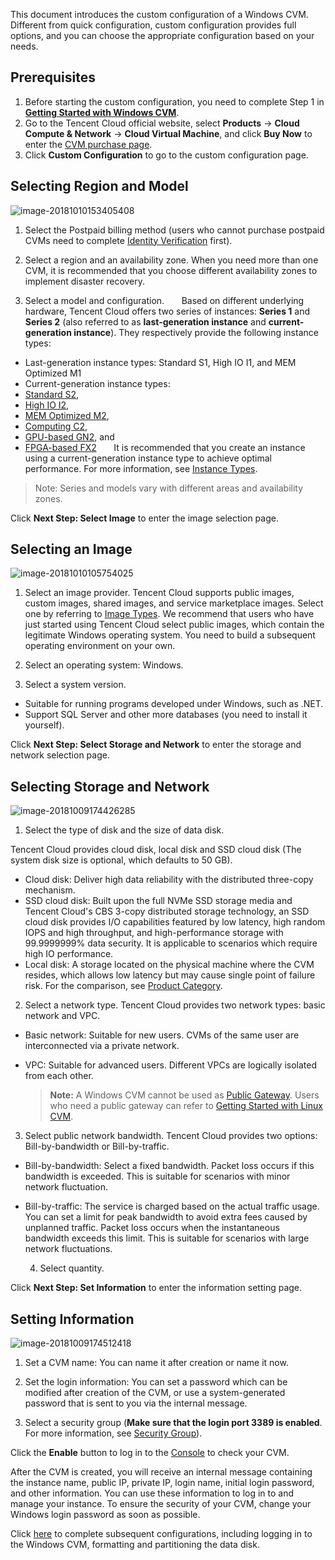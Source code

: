 This document introduces the custom configuration of a Windows CVM.
Different from quick configuration, custom configuration provides full options, and you can choose the appropriate configuration based on your needs.

<div id="page1"></div>

## Prerequisites

 1. Before starting the custom configuration, you need to complete Step 1 in [**Getting Started with Windows CVM**](https://intl.cloud.tencent.com/document/product/213/2764#step-1.3A-prepare-and-select-model).
 2. Go to the Tencent Cloud official website, select **Products** -> **Cloud Compute & Network** -> **Cloud Virtual Machine**, and click **Buy Now** to enter the [CVM purchase page](https://buy.cloud.tencent.com/buy/cvm).
 3. Click **Custom Configuration** to go to the custom configuration page.

<div id="page2"></div>

## Selecting Region and Model
![image-20181010153405408](https://main.qcloudimg.com/raw/a71d4168ae6bd2b762badd4689c0aba7.png)
 1. Select the Postpaid billing method (users who cannot purchase postpaid CVMs need to complete [Identity Verification](https://console.cloud.tencent.com/developer/infomation) first).

 2. Select a region and an availability zone. When you need more than one CVM, it is recommended that you choose different availability zones to implement disaster recovery.

 3. Select a model and configuration.
 &nbsp;&nbsp;&nbsp;&nbsp;&nbsp;&nbsp;Based on different underlying hardware, Tencent Cloud offers two series of instances: **Series 1** and **Series 2** (also referred to as **last-generation instance** and **current-generation instance**). They respectively provide the following instance types:

- Last-generation instance types: Standard S1, High IO I1, and MEM Optimized M1
- Current-generation instance types: 
- [Standard S2](https://intl.cloud.tencent.com/document/product/213/11518#S2), 
- [High IO I2](https://intl.cloud.tencent.com/document/product/213/11518#I2),
-  [MEM Optimized M2](https://intl.cloud.tencent.com/document/product/213/11518#M2),
-   [Computing C2](https://intl.cloud.tencent.com/document/product/213/11518#C2), 
-   [GPU-based GN2](https://intl.cloud.tencent.com/document/product/213/11518#GN2), and
-    [FPGA-based FX2](https://intl.cloud.tencent.com/document/product/213/11518#FX2) 
&nbsp;&nbsp;&nbsp;&nbsp;&nbsp;&nbsp;It is recommended that you create an instance using a current-generation instance type to achieve optimal performance. For more information, see [Instance Types](https://intl.cloud.tencent.com/document/product/213/11518).

>Note:
>Series and models vary with different areas and availability zones.

Click **Next Step: Select Image** to enter the image selection page.

<div id="page3"></div>

## Selecting an Image
![image-20181010105754025](https://main.qcloudimg.com/raw/ae628bc9aea84e55b0a691bb59de1b4a/image-20181010105754025.png)
 1. Select an image provider.
Tencent Cloud supports public images, custom images, shared images, and service marketplace images. Select one by referring to [Image Types](https://cloud.tencent.com/document/product/213/4941).
We recommend that users who have just started using Tencent Cloud select public images, which contain the legitimate Windows operating system. You need to build a subsequent operating environment on your own.

 2. Select an operating system: Windows.

 3. Select a system version.
-  Suitable for running programs developed under Windows, such as .NET. 
-  Support SQL Server and other more databases (you need to install it yourself). 

Click **Next Step: Select Storage and Network** to enter the storage and network selection page.

<div id="page4"></div>

## Selecting Storage and Network
![image-20181009174426285](https://main.qcloudimg.com/raw/5cfedc485adae3943823ed7920f26aad.png)
 1. Select the type of disk and the size of data disk.

  Tencent Cloud provides cloud disk, local disk and SSD cloud disk (The system disk size is optional, which defaults to 50 GB).
- Cloud disk: Deliver high data reliability with the distributed three-copy mechanism.
- SSD cloud disk: Built upon the full NVMe SSD storage media and Tencent Cloud's CBS 3-copy distributed storage technology, an SSD cloud disk provides I/O capabilities featured by low latency, high random IOPS and high throughput, and high-performance storage with 99.9999999% data security. It is applicable to scenarios which require high IO performance.
- Local disk: A storage located on the physical machine where the CVM resides, which allows low latency but may cause single point of failure risk. For the comparison, see [Product Category](https://intl.cloud.tencent.com/document/product/213/4952).

 2. Select a network type.
Tencent Cloud provides two network types: basic network and VPC.
- Basic network: Suitable for new users. CVMs of the same user are interconnected via a private network.
- VPC: Suitable for advanced users. Different VPCs are logically isolated from each other.

	>**Note:**
	> A Windows CVM cannot be used as [Public Gateway](https://intl.cloud.tencent.com/document/product/215/4972). Users who need a public gateway can refer to [Getting Started with Linux CVM](https://intl.cloud.tencent.com/document/product/213/2936).

 3. Select public network bandwidth.
Tencent Cloud provides two options: Bill-by-bandwidth or Bill-by-traffic.
- Bill-by-bandwidth: Select a fixed bandwidth. Packet loss occurs if this bandwidth is exceeded. This is suitable for scenarios with minor network fluctuation.
- Bill-by-traffic: The service is charged based on the actual traffic usage. You can set a limit for peak bandwidth to avoid extra fees caused by unplanned traffic. Packet loss occurs when the instantaneous bandwidth exceeds this limit. This is suitable for scenarios with large network fluctuations.

  4. Select quantity.


Click **Next Step: Set Information** to enter the information setting page.

<div id="page5"></div>

## Setting Information
![image-20181009174512418](https://main.qcloudimg.com/raw/08f3348cb809b812cd9bde269e21ce41.png)
 1. Set a CVM name: You can name it after creation or name it now.

 2. Set the login information: You can set a password which can be modified after creation of the CVM, or use a system-generated password that is sent to you via the internal message.

 3. Select a security group (**Make sure that the login port 3389 is enabled**. For more information, see [Security Group](https://intl.cloud.tencent.com/document/product/213/15377)).

Click the **Enable** button to log in to the [Console](https://console.cloud.tencent.com/cvm) to check your CVM.

After the CVM is created, you will receive an internal message containing the instance name, public IP, private IP, login name, initial login password, and other information. You can use these information to log in to and manage your instance. To ensure the security of your CVM, change your Windows login password as soon as possible.

Click [here](https://cloud.tencent.com/document/product/213/2764#.E6.AD.A5.E9.AA.A4.E4.B8.89.EF.BC.9A.E7.99.BB.E5.BD.95-windows-.E4.BA.91.E6.9C.8D.E5.8A.A1.E5.99.A8) to complete subsequent configurations, including logging in to the Windows CVM, formatting and partitioning the data disk.

